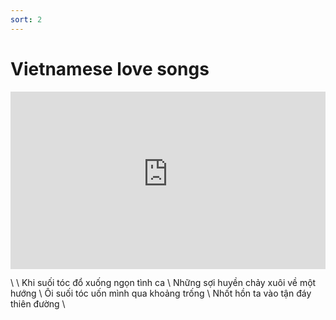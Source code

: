 ```yaml
---
sort: 2
---
```


# Vietnamese love songs

<div style="position:relative;padding-bottom:56.25%;">
<iframe src="https://www.youtube-nocookie.com/embed/videoseries?list=PLQpdLg156HYKatKdwmjDEKjWdJBWrqz8M"
        style="width:100%;height:100%;position:absolute;left:0px;top:0px;" frameborder="0"
        allow="accelerometer; autoplay; clipboard-write; encrypted-media; gyroscope; picture-in-picture" allowfullscreen ></iframe> </div>  

\\
\\
Khi suối tóc đổ xuống ngọn tình ca \\
Những sợi huyền chảy xuôi về một hướng \\
Ôi suối tóc uốn mình qua khoảng trống \\
Nhốt hồn ta vào tận đáy thiên đường 
\\
